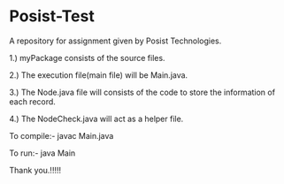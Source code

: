 # Posist-Test
A repository for assignment given by Posist Technologies.

1.) myPackage consists of the source files.

2.) The execution file(main file) will be Main.java.

3.) The Node.java file will consists of the code to store the information of each record.

4.) The NodeCheck.java will act as a helper file.

To compile:- javac Main.java

To run:-     java Main

Thank you.!!!!!
